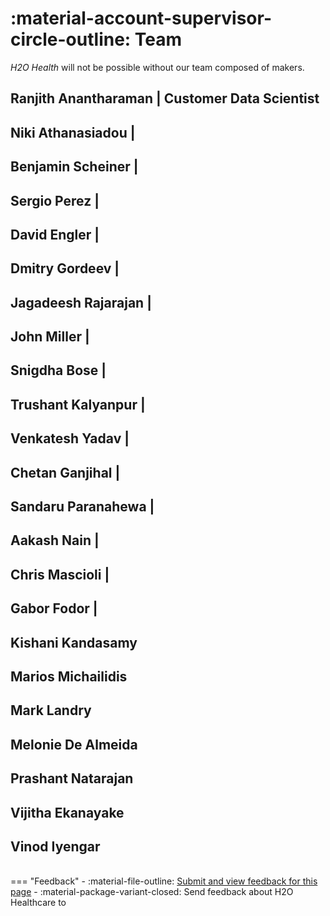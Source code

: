 # :material-account-supervisor-circle-outline: Team 

*H2O Health* will not be possible without our team composed of makers. 

## Ranjith Anantharaman | Customer Data Scientist

## Niki Athanasiadou | 

## Benjamin Scheiner |

## Sergio Perez |

## David Engler |

## Dmitry Gordeev | 

## Jagadeesh Rajarajan |

## John Miller |

## Snigdha Bose |

## Trushant Kalyanpur |

## Venkatesh Yadav |

## Chetan Ganjihal |

## Sandaru Paranahewa |

## Aakash Nain |

## Chris Mascioli |

## Gabor Fodor | 

## Kishani Kandasamy

## Marios Michailidis

## Mark Landry

## Melonie De Almeida

## Prashant Natarajan

## Vijitha Ekanayake

## Vinod Iyengar

<br>
=== "Feedback"
    - :material-file-outline: <a href="" target="_blank">Submit and view feedback for this page</a>
    - :material-package-variant-closed: Send feedback about H2O Healthcare to <niki.athanasiadou@h2o.ai>
